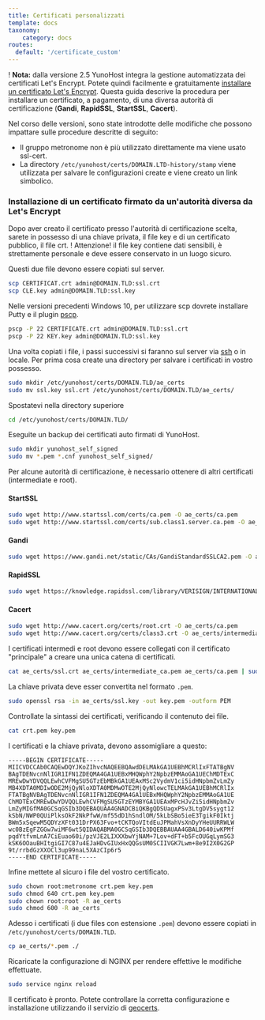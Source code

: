 ```yaml
---
title: Certificati personalizzati
template: docs
taxonomy:
    category: docs
routes:
  default: '/certificate_custom'
---
```


! **Nota:** dalla versione 2.5 YunoHost integra la gestione automatizzata dei certificati Let's Encrypt. Potete quindi facilmente e gratuitamente  [installare un certificato Let's Encrypt](/certificate). Questa guida descrive la procedura per installare un certificato, a pagamento, di una diversa autorità di certificazione (**Gandi**, **RapidSSL**, **StartSSL**, **Cacert**).

Nel corso delle versioni, sono state introdotte delle modifiche che possono impattare sulle procedure descritte di seguito:

- Il gruppo metronome non è più utilizzato direttamente ma viene usato ssl-cert.
- La directory `/etc/yunohost/certs/DOMAIN.LTD-history/stamp` viene utilizzata per salvare le configurazioni create e viene creato un link simbolico.

### Installazione di un certificato firmato da un'autorità diversa da Let's Encrypt 

Dopo aver creato il certificato presso l'autorità di certificazione scelta, sarete in possesso di una chiave privata, il file key e di un certificato pubblico, il file crt.
! Attenzione! il file key contiene dati sensibili, è strettamente personale e deve essere conservato in un luogo sicuro.

Questi due file devono essere copiati sul server.

```bash
scp CERTIFICAT.crt admin@DOMAIN.TLD:ssl.crt
scp CLE.key admin@DOMAIN.TLD:ssl.key
```

Nelle versioni precedenti Windows 10, per utilizzare scp dovrete installare Putty e il plugin [pscp](http://the.earth.li/~sgtatham/putty/latest/x86/pscp.exe).

```bash
pscp -P 22 CERTIFICATE.crt admin@DOMAIN.TLD:ssl.crt
pscp -P 22 KEY.key admin@DOMAIN.TLD:ssl.key
```

Una volta copiati i file, i passi successivi si faranno sul server via [ssh](/ssh) o in locale.
Per prima cosa create una directory per salvare i certificati in vostro possesso.


```bash
sudo mkdir /etc/yunohost/certs/DOMAIN.TLD/ae_certs
sudo mv ssl.key ssl.crt /etc/yunohost/certs/DOMAIN.TLD/ae_certs/
```

Spostatevi nella directory superiore

```bash
cd /etc/yunohost/certs/DOMAIN.TLD/
```

Eseguite un backup dei certificati auto firmati di YunoHost.

```bash
sudo mkdir yunohost_self_signed
sudo mv *.pem *.cnf yunohost_self_signed/
```

Per alcune autorità di certificazione, è necessario ottenere di altri certificati (intermediate e root).

#### StartSSL

```bash
sudo wget http://www.startssl.com/certs/ca.pem -O ae_certs/ca.pem
sudo wget http://www.startssl.com/certs/sub.class1.server.ca.pem -O ae_certs/intermediate_ca.pem
```

#### Gandi

```bash
sudo wget https://www.gandi.net/static/CAs/GandiStandardSSLCA2.pem -O ae_certs/intermediate_ca.pem
```

#### RapidSSL

```bash
sudo wget https://knowledge.rapidssl.com/library/VERISIGN/INTERNATIONAL_AFFILIATES/RapidSSL/AR1548/RapidSSLCABundle.txt -O ae_certs/intermediate_ca.pem
```

#### Cacert

```bash
sudo wget http://www.cacert.org/certs/root.crt -O ae_certs/ca.pem
sudo wget http://www.cacert.org/certs/class3.crt -O ae_certs/intermediate_ca.pem
```

I certificati intermedi e root devono essere collegati con il certificato "principale" a creare una unica catena di certificati.

```bash
cat ae_certs/ssl.crt ae_certs/intermediate_ca.pem ae_certs/ca.pem | sudo tee crt.pem
```

La chiave privata deve esser convertita nel formato `.pem`.

```bash
sudo openssl rsa -in ae_certs/ssl.key -out key.pem -outform PEM
```

Controllate la sintassi dei certificati, verificando il contenuto dei file.

```bash
cat crt.pem key.pem
```

I certificati e la chiave privata, devono assomigliare a questo:

```text
-----BEGIN CERTIFICATE-----
MIICVDCCAb0CAQEwDQYJKoZIhvcNAQEEBQAwdDELMAkGA1UEBhMCRlIxFTATBgNV
BAgTDENvcnNlIGR1IFN1ZDEQMA4GA1UEBxMHQWphY2NpbzEMMAoGA1UEChMDTExC
MREwDwYDVQQLEwhCVFMgSU5GTzEbMBkGA1UEAxMSc2VydmV1ci5idHNpbmZvLmZy
MB4XDTA0MDIwODE2MjQyNloXDTA0MDMwOTE2MjQyNlowcTELMAkGA1UEBhMCRlIx
FTATBgNVBAgTDENvcnNlIGR1IFN1ZDEQMA4GA1UEBxMHQWphY2NpbzEMMAoGA1UE
ChMDTExCMREwDwYDVQQLEwhCVFMgSU5GTzEYMBYGA1UEAxMPcHJvZi5idHNpbmZv
LmZyMIGfMA0GCSqGSIb3DQEBAQUAA4GNADCBiQKBgQDSUagxPSv3LtgDV5sygt12
kSbN/NWP0QUiPlksOkF2NkPfwW/mf55dD1hSndlOM/5kLbSBo5ieE3TgikF0Iktj
BWm5xSqewM5QDYzXFt031DrPX63Fvo+tCKTQoVItdEuJPMahVsXnDyYHeUURRWLW
wc0BzEgFZGGw7wiMF6wt5QIDAQABMA0GCSqGSIb3DQEBBAUAA4GBALD640iwKPMf
pqdYtfvmLnA7CiEuao60i/pzVJE2LIXXXbwYjNAM+7Lov+dFT+b5FcOUGqLymSG3
kSK6OOauBHItgiGI7C87u4EJaHDvGIUxHxQQGsUM0SCIIVGK7Lwm+8e9I2X0G2GP
9t/rrbdGzXXOCl3up99naL5XAzCIp6r5
-----END CERTIFICATE-----
```

Infine mettete al sicuro i file del vostro certificato.

```bash
sudo chown root:metronome crt.pem key.pem
sudo chmod 640 crt.pem key.pem
sudo chown root:root -R ae_certs
sudo chmod 600 -R ae_certs
```

Adesso i certificati (i due files con estensione `.pem`) devono essere copiati in `/etc/yunohost/certs/DOMAIN.TLD`.

```bash
cp ae_certs/*.pem ./
```

Ricaricate la configurazione di NGINX per rendere effettive le modifiche effettuate.

```bash
sudo service nginx reload
```

Il certificato è pronto. Potete controllare la corretta configurazione e installazione utilizzando il servizio di [geocerts](https://www.geocerts.com/ssl_checker).
